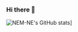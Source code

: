### Hi there 👋

![NEM-NE's GitHub stats](https://github-readme-stats.vercel.app/api?username=NEM-NE&show_icons=true&theme=drcula)]

<!--
**NEM-NE/NEM-NE** is a ✨ _special_ ✨ repository because its `README.md` (this file) appears on your GitHub profile.

Here are some ideas to get you started:

- 🔭 I’m currently working on ...
- 🌱 I’m currently learning ...
- 👯 I’m looking to collaborate on ...
- 🤔 I’m looking for help with ...
- 💬 Ask me about ...
- 📫 How to reach me: ...
- 😄 Pronouns: ...
- ⚡ Fun fact: ...
-->

